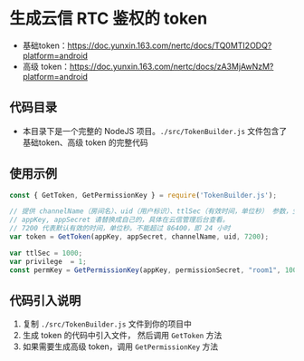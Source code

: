 # 生成云信 RTC 鉴权的 token

* 基础token：https://doc.yunxin.163.com/nertc/docs/TQ0MTI2ODQ?platform=android
* 高级 token：https://doc.yunxin.163.com/nertc/docs/zA3MjAwNzM?platform=android


## 代码目录

* 本目录下是一个完整的 NodeJS 项目。`./src/TokenBuilder.js`  文件包含了基础token、高级 token 的完整代码

## 使用示例

```javascript
const { GetToken, GetPermissionKey } = require('TokenBuilder.js');

// 提供 channelName（房间名）、uid（用户标识）、ttlSec（有效时间，单位秒） 参数，生成 token
// appKey, appSecret 请替换成自己的，具体在云信管理后台查看。
// 7200 代表默认有效的时间，单位秒。不能超过 86400，即 24 小时
var token = GetToken(appKey, appSecret, channelName, uid, 7200);

var ttlSec = 1000;
var privilege  = 1;
const permKey = GetPermissionKey(appKey, permissionSecret, "room1", 10000, privilege, ttlSec);
```

## 代码引入说明

1. 复制 `./src/TokenBuilder.js` 文件到你的项目中
2. 生成 token 的代码中引入文件， 然后调用 `GetToken` 方法
3. 如果需要生成高级 token，调用 `GetPermissionKey` 方法

